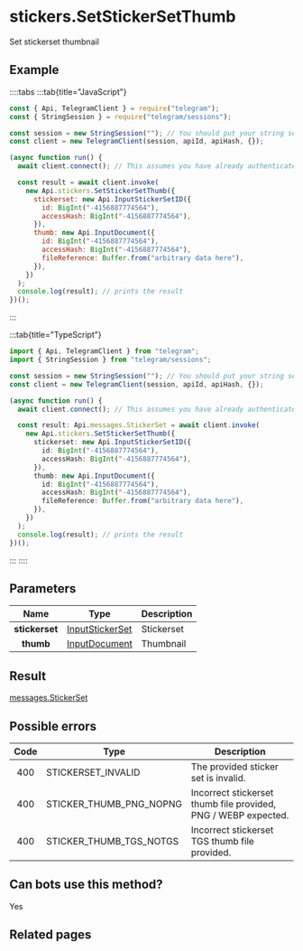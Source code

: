 # stickers.SetStickerSetThumb

Set stickerset thumbnail

## Example

::::tabs
:::tab{title="JavaScript"}

```js
const { Api, TelegramClient } = require("telegram");
const { StringSession } = require("telegram/sessions");

const session = new StringSession(""); // You should put your string session here
const client = new TelegramClient(session, apiId, apiHash, {});

(async function run() {
  await client.connect(); // This assumes you have already authenticated with .start()

  const result = await client.invoke(
    new Api.stickers.SetStickerSetThumb({
      stickerset: new Api.InputStickerSetID({
        id: BigInt("-4156887774564"),
        accessHash: BigInt("-4156887774564"),
      }),
      thumb: new Api.InputDocument({
        id: BigInt("-4156887774564"),
        accessHash: BigInt("-4156887774564"),
        fileReference: Buffer.from("arbitrary data here"),
      }),
    })
  );
  console.log(result); // prints the result
})();
```

:::

:::tab{title="TypeScript"}

```ts
import { Api, TelegramClient } from "telegram";
import { StringSession } from "telegram/sessions";

const session = new StringSession(""); // You should put your string session here
const client = new TelegramClient(session, apiId, apiHash, {});

(async function run() {
  await client.connect(); // This assumes you have already authenticated with .start()

  const result: Api.messages.StickerSet = await client.invoke(
    new Api.stickers.SetStickerSetThumb({
      stickerset: new Api.InputStickerSetID({
        id: BigInt("-4156887774564"),
        accessHash: BigInt("-4156887774564"),
      }),
      thumb: new Api.InputDocument({
        id: BigInt("-4156887774564"),
        accessHash: BigInt("-4156887774564"),
        fileReference: Buffer.from("arbitrary data here"),
      }),
    })
  );
  console.log(result); // prints the result
})();
```

:::
::::

## Parameters

|      Name      | Type                                                              | Description |
| :------------: | ----------------------------------------------------------------- | ----------- |
| **stickerset** | [InputStickerSet](https://core.telegram.org/type/InputStickerSet) | Stickerset  |
|   **thumb**    | [InputDocument](https://core.telegram.org/type/InputDocument)     | Thumbnail   |

## Result

[messages.StickerSet](https://core.telegram.org/type/messages.StickerSet)

## Possible errors

| Code | Type                    | Description                                                    |
| :--: | ----------------------- | -------------------------------------------------------------- |
| 400  | STICKERSET_INVALID      | The provided sticker set is invalid.                           |
| 400  | STICKER_THUMB_PNG_NOPNG | Incorrect stickerset thumb file provided, PNG / WEBP expected. |
| 400  | STICKER_THUMB_TGS_NOTGS | Incorrect stickerset TGS thumb file provided.                  |

## Can bots use this method?

Yes

## Related pages
